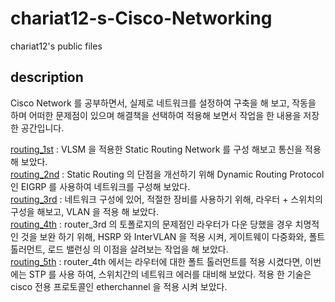 # chariat12-s-Cisco-Networking
chariat12's public files

## description ##
Cisco Network 를 공부하면서, 실제로 네트워크를 설정하여 구축을 해 보고, 작동을 하며 어떠한 문제점이 있으며 해결책을 선택하여 적용해 보면서 작업을 한 내용을 저장 한 공간입니다.

<a href="routing/routing_1st">routing_1st</a> : VLSM 을 적용한 Static Routing Network 를 구성 해보고 통신을 적용해 보았다.<br>
<a href="routing/routing_2nd">routing_2nd</a> : Static Routing 의 단점을 개선하기 위해 Dynamic Routing Protocol인 EIGRP 를 사용하여 네트워크를 구성해 보았다.<br>
<a href="routing/routing_3rd">routing_3rd</a> : 네트워크 구성에 있어, 적절한 장비를 사용하기 위해, 라우터 + 스위치의 구성을 해보고, VLAN 을 적용 해 보았다.<br>
<a href="routing/routing_4th">routing_4th</a> : router_3rd 의 토폴로지의 문제점인 라우터가 다운 당했을 경우 치명적인 것을 보완 하기 위해, HSRP 와 InterVLAN 을 적용 시켜, 게이트웨이 다중화와, 폴트 톨러먼트, 로드 밸런싱 의 이점을 살려보는 작업을 해 보았다.<br>
<a href="routing/routing_5th">routing_5th</a> : router_4th 에서는 라우터에 대한 폴트 톨러먼트를 적용 시켰다면, 이번에는 STP 를 사용 하여, 스위치간의 네트워크 에러를 대비해 보았다. 적용 한 기술은 cisco 전용 프로토콜인 etherchannel 을 적용 시켜 보았다.<br>


